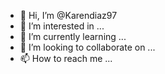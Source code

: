 - 👋 Hi, I’m @Karendiaz97
- 👀 I’m interested in ...
- 🌱 I’m currently learning ...
- 💞️ I’m looking to collaborate on ...
- 📫 How to reach me ...

<!---
Karendiaz97/Karendiaz97 is a ✨ special ✨ repository because its `README.md` (this file) appears on your GitHub profile.
You can click the Preview link to take a look at your changes.
Hola soy @Karendiaz97
Actualmente estoy aprendiendo un poco mas del mundo de la programacion y del desarrollo web
